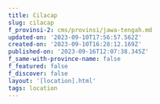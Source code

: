 ```yaml
---
title: Cilacap
slug: cilacap
f_provinsi-2: cms/provinsi/jawa-tengah.md
updated-on: '2023-09-10T17:56:57.562Z'
created-on: '2023-09-10T16:28:12.169Z'
published-on: '2023-09-16T12:07:38.345Z'
f_same-with-province-name: false
f_featured: false
f_discover: false
layout: '[location].html'
tags: location
---
```



